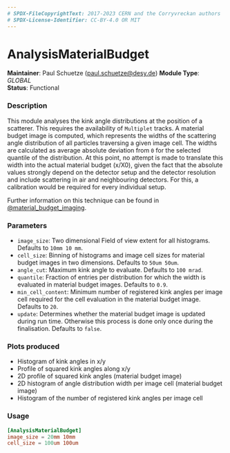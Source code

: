 ```yaml
---
# SPDX-FileCopyrightText: 2017-2023 CERN and the Corryvreckan authors
# SPDX-License-Identifier: CC-BY-4.0 OR MIT
---
```

# AnalysisMaterialBudget
**Maintainer**: Paul Schuetze (paul.schuetze@desy.de)
**Module Type**: *GLOBAL*  
**Status**: Functional

### Description
This module analyses the kink angle distributions at the position of a scatterer. This requires the availability of `Multiplet` tracks.
A material budget image is computed, which represents the widths of the scattering angle distribution of all particles traversing a given image cell.
The widths are calculated as average absolute deviation from `0` for the selected quantile of the distribution.
At this point, no attempt is made to translate this width into the actual material budget (x/X0), given the fact that the absolute values strongly depend on the detector setup and the detector resolution and include scattering in air and neighbouring detectors. For this, a calibration would be required for every individual setup.

Further information on this technique can be found in [@material_budget_imaging].



### Parameters
* `image_size`: Two dimensional Field of view extent for all histograms. Defaults to `10mm 10 mm`.
* `cell_size`: Binning of histograms and image cell sizes for material budget images in two dimensions. Defaults to `50um 50um`.
* `angle_cut`: Maximum kink angle to evaluate. Defaults to `100 mrad`.
* `quantile`: Fraction of entries per distribution for which the width is evaluated in material budget images. Defaults to `0.9`.
* `min_cell_content`: Minimum number of registered kink angles per image cell required for the cell evaluation in the material budget image. Defaults to `20`.
* `update`: Determines whether the material budget image is updated during run time. Otherwise this process is done only once during the finalisation. Defaults to `false`.

### Plots produced
* Histogram of kink angles in x/y
* Profile of squared kink angles along x/y
* 2D profile of squared kink angles (material budget image)
* 2D histogram of angle distribution width per image cell (material budget image)
* Histogram of the number of registered kink angles per image cell

### Usage
```toml
[AnalysisMaterialBudget]
image_size = 20mm 10mm
cell_size = 100um 100um

```

[@material_budget_imaging]: https://doi.org/10.1063/1.5005503